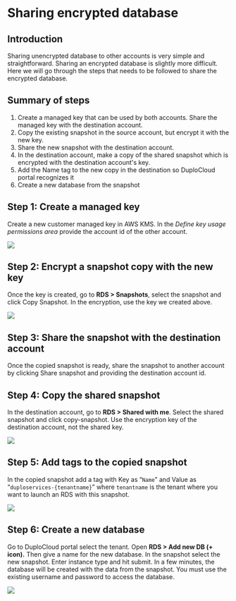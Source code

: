 # Sharing encrypted database

## Introduction <a href="#0-toc-title" id="0-toc-title"></a>

Sharing unencrypted database to other accounts is very simple and straightforward. Sharing an encrypted database is slightly more difficult. Here we will go through the steps that needs to be followed to share the encrypted database.

## Summary of steps

1. Create a managed key that can be used by both accounts. Share the managed key with the destination account.
2. Copy the existing snapshot in the source account, but encrypt it with the new key.
3. Share the new snapshot with the destination account.
4. In the destination account, make a copy of the shared snapshot which is encrypted with the destination account's key.
5. Add the Name tag to the new copy in the destination so DuploCloud portal recognizes it
6. Create a new database from the snapshot&#x20;

## Step 1: Create a managed key <a href="#1-toc-title" id="1-toc-title"></a>

Create a new customer managed key in AWS KMS. In the _Define key usage permissions area_ provide the account id of the other account.

![](https://duplocloud.com/wp-content/uploads/2021/11/KMS-other-account.png)

## Step 2: Encrypt a snapshot copy with the new key <a href="#2-toc-title" id="2-toc-title"></a>

Once the key is created, go to **RDS > Snapshots**, select the snapshot and click Copy Snapshot. In the encryption, use the key we created above.

![](https://duplocloud.com/wp-content/uploads/2021/11/KMS-copy-snapshot.png)

## Step 3: Share the snapshot with the destination account

Once the copied snapshot is ready, share the snapshot to another account by clicking Share snapshot and providing the destination account id.

## Step 4: Copy the shared snapshot <a href="#3-toc-title" id="3-toc-title"></a>

In the destination account, go to **RDS > Shared with me**. Select the shared snapshot and click copy-snapshot. Use the encryption key of the destination account, not the shared key.

![](https://duplocloud.com/wp-content/uploads/2021/11/RDS-copysnapshot.png)

## Step 5: Add tags to the copied snapshot <a href="#4-toc-title" id="4-toc-title"></a>

In the copied snapshot add a tag with Key as “`Name`” and Value as “`duploservices-{tenantname}`” where `tenantname` is the tenant where you want to launch an RDS with this snapshot.

![](https://duplocloud.com/wp-content/uploads/2021/11/RDS-customtag.png)

## Step 6: Create a new database <a href="#5-toc-title" id="5-toc-title"></a>

Go to DuploCloud portal select the tenant. Open **RDS > Add new DB (+ icon).** Then give a name for the new database. In the snapshot select the new snapshot. Enter instance type and hit submit. In a few minutes, the database will be created with the data from the snapshot. You must use the existing username and password to access the database.

![](<../../../../.gitbook/assets/Screen Shot 2022-07-08 at 11.58.39 AM.png>)
